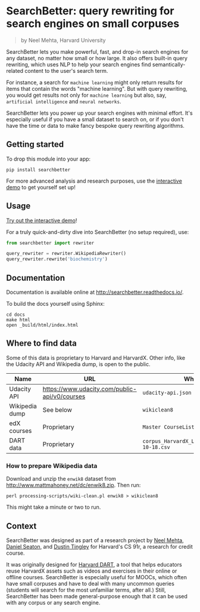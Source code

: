 # SearchBetter: query rewriting for search engines on small corpuses

> by Neel Mehta, Harvard University

SearchBetter lets you make powerful, fast, and drop-in search engines for any dataset, no matter how small or how large. It also offers built-in query rewriting, which uses NLP to help your search engines find semantically-related content to the user's search term.

For instance, a search for `machine learning` might only return results for items that contain the words "machine learning". But with query rewriting, you would get results not only for `machine learning` but also, say, `artificial intelligence` and `neural networks`.

SearchBetter lets you power up your search engines with minimal effort. It's especially useful if you have a small dataset to search on, or if you don't have the time or data to make fancy bespoke query rewriting algorithms.

## Getting started

To drop this module into your app:

```
pip install searchbetter
```

For more advanced analysis and research purposes, use the [interactive demo]((https://github.com/hathix/searchbetter/blob/master/notebooks/searchbetter-demo.ipynb)) to get yourself set up!

## Usage

[Try out the interactive demo](https://github.com/hathix/searchbetter/blob/master/notebooks/searchbetter-demo.ipynb)!

For a truly quick-and-dirty dive into SearchBetter (no setup required), use:

```py
from searchbetter import rewriter

query_rewriter = rewriter.WikipediaRewriter()
query_rewriter.rewrite('biochemistry')
```



## Documentation

Documentation is available online at <http://searchbetter.readthedocs.io/>.

To build the docs yourself using Sphinx:

```
cd docs
make html
open _build/html/index.html
```



## Where to find data

Some of this data is proprietary to Harvard and HarvardX. Other info, like the Udacity API and Wikipedia dump, is open to the public.

Name           | URL                                             | What to name file
-------------- | ----------------------------------------------- | -------------------------------------------------------
Udacity API    | <https://www.udacity.com/public-api/v0/courses> | `udacity-api.json`
Wikipedia dump | See below                                       | `wikiclean8`
edX courses    | Proprietary                                     | `Master CourseListings - edX.csv`
DART data      | Proprietary                                     | `corpus_HarvardX_LatestCourses_based_on_2016-10-18.csv`

### How to prepare Wikipedia data

Download and unzip the `enwik8` dataset from <http://www.mattmahoney.net/dc/enwik8.zip>. Then run:

```
perl processing-scripts/wiki-clean.pl enwik8 > wikiclean8
```

This might take a minute or two to run.



## Context

SearchBetter was designed as part of a research project by [Neel Mehta](https://github.com/hathix), [Daniel Seaton](https://github.com/dseaton), and [Dustin Tingley](http://scholar.harvard.edu/dtingley/home) for Harvard's CS 91r, a research for credit course.

It was originally designed for [Harvard DART](https://dart.harvard.edu/), a tool that helps educators reuse HarvardX assets such as videos and exercises in their online or offline courses. SearchBetter is especially useful for MOOCs, which often have small corpuses and have to deal with many uncommon queries (students will search for the most unfamiliar terms, after all.) Still, SearchBetter has been made general-purpose enough that it can be used with any corpus or any search engine.
